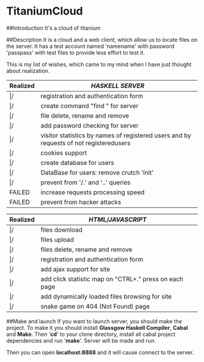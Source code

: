 # TitaniumCloud
##Introduction
It's a cloud of titanium

##Description
It is a cloud and a web client, which allow us to locate files on the server. It has a test account named 'namename' with password 'passpass' with test files to provide less effort to test it.

This is my list of wishes, which came to my mind when I have just thought about realization.

|Realized|*HASKELL SERVER*|
|----|----|
|\|/ |registration and authentication form|
|\|/ |create command "find <username>" for server|
|\|/ |file delete, rename and remove|
|\|/ |add password checking for server|
|\|/ |visitor statistics by names of registered users and by requests of not registeredusers|
|\|/ |cookies support|
|\|/ |create database for users|
|\|/ |DataBase for users: remove crutch 'init'|
|\|/ |prevent from '/.' and '..' queries|
|FAILED |increase requests processing speed|
|FAILED |prevent from hacker attacks|

|Realized|*HTML/JAVASCRIPT*|
|----|----|
|\|/ |files download|
|\|/ |files upload|
|\|/ |files delete, rename and remove|
|\|/ |registration and authentication form|
|\|/ |add ajax support for site|
|\|/ |add click statistic map on "CTRL+." press on each page|
|\|/ |add dynamically loaded files browsing for site|
|\|/ |snake game on 404 (Not Found) page|

##Make and launch
If you want to launch server, you should make the project. 
To make it you should install **Glassgow Haskell Compiler**, **Cabal** and **Make**. Then '**cd**' to your clone directory, install all cabal project dependencies and run '**make**'. Server will be made and run.

Then you can open **localhost:8888** and it will cause connect to the server.
